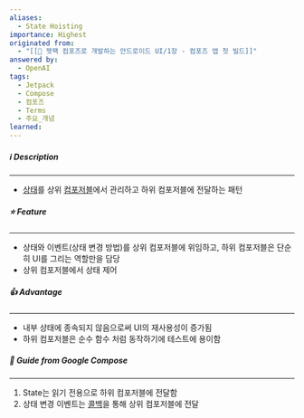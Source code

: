 ```yaml
---
aliases:
  - State Hoisting
importance: Highest
originated from:
  - "[[📘 젯팩 컴포즈로 개발하는 안드로이드 UI/1장 - 컴포즈 앱 첫 빌드]]"
answered by:
  - OpenAI
tags:
  - Jetpack
  - Compose
  - 컴포즈
  - Terms
  - 주요_개념
learned:
---
```

##### ℹ️ Description
---
- [상태](상태.md)를 상위 [컴포저블](컴포저블%20함수.md)에서 관리하고 하위 컴포저블에 전달하는 패턴

##### ⭐️ Feature
---
- 상태와 이벤트(상태 변경 방법)를 상위 컴포저블에 위임하고, 하위 컴포저블은 단순히 UI를 그리는 역할만을 담당
- 상위 컴포저블에서 상태 제어

##### 👍 Advantage
---
- 내부 상태에 종속되지 않음으로써 UI의 재사용성이 증가됨
- 하위 컴포저블은 순수 함수 처럼 동작하기에 테스트에 용이함

##### 🦮 Guide from Google Compose
---
1. State는 읽기 전용으로 하위 컴포저블에 전달함
2. 상태 변경 이벤트는 [콜백](콜백.md)을 통해 상위 컴포저블에 전달
